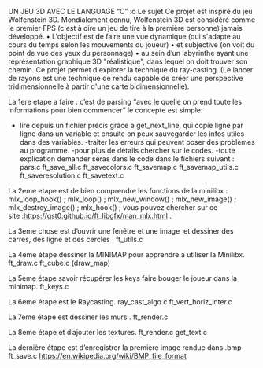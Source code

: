 UN JEU 3D AVEC LE LANGUAGE “C” :o
Le sujet
Ce projet est inspiré du jeu Wolfenstein 3D. Mondialement connu, Wolfenstein 3D est considéré comme le premier FPS (c'est à dire un jeu de tire à la première personne) jamais développé.
    • L'objectif est de faire une vue dynamique (qui s'adapte au cours du temps selon les mouvements du joueur)
    • et subjective (on voit du point de vue des yeux du personnage)
    • au sein d’un labyrinthe ayant une représentation graphique 3D "réalistique", dans lequel on doit trouver son chemin.
Ce projet permet d'explorer la technique du ray-casting. (Le lancer de rayons est une technique de rendu capable de créer une perspective tridimensionnelle à partir d'une carte bidimensionnelle).

La 1ere etape a faire : c’est de parsing “avec le quelle on prend toute les informations pour bien commencer”
	le concepte est simple:
- lire depuis un fichier précis grâce a get_next_line, qui copie ligne par ligne dans un variable et ensuite on peux sauvegarder les infos utiles dans des variables.
-traiter les erreurs qui peuvent poser des problèmes au programme.
-pour plus de détails chercher sur le codes.
-toute explication demander seras dans le code dans le fichiers suivant :
	pars.c
	ft_save_all.c
	ft_savecolors.c
	ft_savemap.c
 	ft_savemap_utils.c
	ft_saveresolution.c 
	ft_savetext.c
	

La 2eme etape est de bien comprendre les fonctions de la minilibx :
	mlx_loop_hook() ;
	mlx_loop() ;
	mlx_new_window() ;
	mlx_new_image() ;
	mlx_destroy_image() ;
	mlx_hook() ;
	vous pouvez chercher sur ce site :https://qst0.github.io/ft_libgfx/man_mlx.html	.
	

La 3eme chose est d’ouvrir une fenêtre et une image  et dessiner des carres, des ligne et des cercles .
	ft_utils.c
	

La 4eme étape dessiner la MINIMAP pour apprendre a utiliser la Minilibx.
	ft_draw.c
	ft_cube.c (draw_map)
	

La 5eme étape savoir récupérer les keys faire bouger le joueur dans la minimap.
	ft_keys.c
	

La 6eme étape est le Raycasting.
	ray_cast_algo.c
	ft_vert_horiz_inter.c
	

La 7eme étape est dessiner les murs .
	ft_render.c
	

La 8eme étape et d’ajouter les textures.
	ft_render.c
	get_text.c
	

La dernière étape est d’enregistrer la première image rendue dans .bmp
	ft_save.c
	https://en.wikipedia.org/wiki/BMP_file_format


